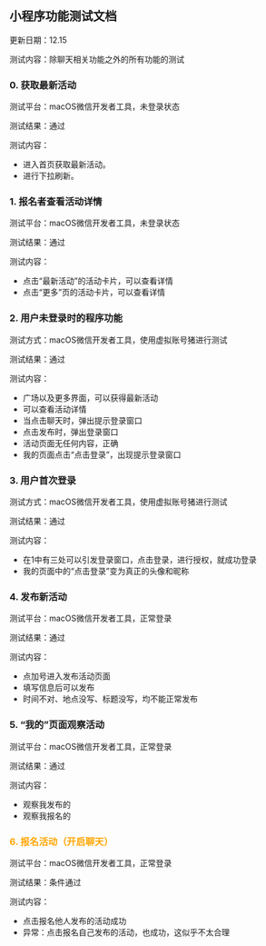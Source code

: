 ## 小程序功能测试文档

更新日期：12.15

测试内容：除聊天相关功能之外的所有功能的测试



### 0. 获取最新活动

测试平台：macOS微信开发者工具，未登录状态

测试结果：通过

测试内容：

- 进入首页获取最新活动。
- 进行下拉刷新。



### 1. 报名者查看活动详情

测试平台：macOS微信开发者工具，未登录状态

测试结果：通过

测试内容：

- 点击“最新活动”的活动卡片，可以查看详情
- 点击“更多”页的活动卡片，可以查看详情



### 2. 用户未登录时的程序功能

测试方式：macOS微信开发者工具，使用虚拟账号猪进行测试

测试结果：通过

测试内容：

- 广场以及更多界面，可以获得最新活动
- 可以查看活动详情
- 当点击聊天时，弹出提示登录窗口
- 点击发布时，弹出登录窗口
- 活动页面无任何内容，正确
- 我的页面点击“点击登录”，出现提示登录窗口



### 3. 用户首次登录

测试方式：macOS微信开发者工具，使用虚拟账号猪进行测试

测试结果：通过

测试内容：

- 在1中有三处可以引发登录窗口，点击登录，进行授权，就成功登录
- 我的页面中的“点击登录”变为真正的头像和昵称



### 4. 发布新活动

测试平台：macOS微信开发者工具，正常登录

测试结果：通过

测试内容：

- 点加号进入发布活动页面
- 填写信息后可以发布
- 时间不对、地点没写、标题没写，均不能正常发布



### 5. “我的”页面观察活动

测试平台：macOS微信开发者工具，正常登录

测试结果：通过

测试内容：

- 观察我发布的
- 观察我报名的



### <font color=orange>6. 报名活动（开启聊天）</font>

测试平台：macOS微信开发者工具，正常登录

测试结果：条件通过

测试内容：

- 点击报名他人发布的活动成功
- 异常：点击报名自己发布的活动，也成功，这似乎不太合理


